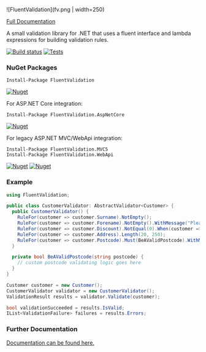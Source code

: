 ![FluentValidation](fv.png | width=250)

 [Full Documentation](https://github.com/JeremySkinner/FluentValidation/wiki) 

A small validation library for .NET that uses a fluent interface 
and lambda expressions for building validation rules.

[![Build status](https://ci.appveyor.com/api/projects/status/b9bkth37cdtsifac?svg=true)](https://ci.appveyor.com/project/JeremySkinner/fluentvalidation) [![Tests](https://img.shields.io/appveyor/tests/JeremySkinner/FluentValidation.svg)](https://ci.appveyor.com/project/JeremySkinner/fluentvalidation)


### NuGet Packages

```
Install-Package FluentValidation
```
[![Nuget](https://img.shields.io/nuget/dt/FluentValidation.svg?label=FluentValidation%20Downloads)](https://nuget.org/packages/FluentValidation) 

For ASP.NET Core integration:
```
Install-Package FluentValidation.AspNetCore
```
[![Nuget](https://img.shields.io/nuget/dt/FluentValidation.AspNetCore.svg?label=FluentValidation.AspNetCore%20Downloads)](https://nuget.org/packages/FluentValidation.AspNetCore)

For legacy ASP.NET MVC/WebApi integration:

```
Install-Package FluentValidation.MVC5
Install-Package FluentValidation.WebApi
```
[![Nuget](https://img.shields.io/nuget/dt/FluentValidation.Mvc5.svg?label=FluentValidation.Mvc5%20Downloads)](https://nuget.org/packages/FluentValidation.Mvc5) 
[![Nuget](https://img.shields.io/nuget/dt/FluentValidation.WebApi.svg?label=FluentValidation.WebApi%20Downloads)](https://nuget.org/packages/FluentValidation.WebApi)



### Example
```csharp
using FluentValidation;

public class CustomerValidator: AbstractValidator<Customer> {
  public CustomerValidator() {
    RuleFor(customer => customer.Surname).NotEmpty();
    RuleFor(customer => customer.Forename).NotEmpty().WithMessage("Please specify a first name");
    RuleFor(customer => customer.Discount).NotEqual(0).When(customer => customer.HasDiscount);
    RuleFor(customer => customer.Address).Length(20, 250);
    RuleFor(customer => customer.Postcode).Must(BeAValidPostcode).WithMessage("Please specify a valid postcode");
  }

  private bool BeAValidPostcode(string postcode) {
    // custom postcode validating logic goes here
  }
}

Customer customer = new Customer();
CustomerValidator validator = new CustomerValidator();
ValidationResult results = validator.Validate(customer);

bool validationSucceeded = results.IsValid;
IList<ValidationFailure> failures = results.Errors;
```

### Further Documentation

[Documentation can be found here.](https://github.com/JeremySkinner/FluentValidation/wiki) 
